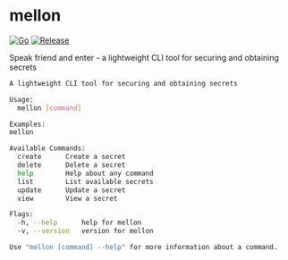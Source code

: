# mellon

[![Go](https://github.com/engmtcdrm/mellon/actions/workflows/build.yml/badge.svg)](https://github.com/engmtcdrm/mellon/actions/workflows/build.yml)
[![Release](https://img.shields.io/github/v/release/engmtcdrm/mellon.svg?label=Latest%20Release)](https://github.com/engmtcdrm/mellon/releases/latest)

Speak friend and enter - a lightweight CLI tool for securing and obtaining secrets

```sh
A lightweight CLI tool for securing and obtaining secrets

Usage:
  mellon [command]

Examples:
mellon

Available Commands:
  create      Create a secret
  delete      Delete a secret
  help        Help about any command
  list        List available secrets
  update      Update a secret
  view        View a secret

Flags:
  -h, --help      help for mellon
  -v, --version   version for mellon

Use "mellon [command] --help" for more information about a command.
```

